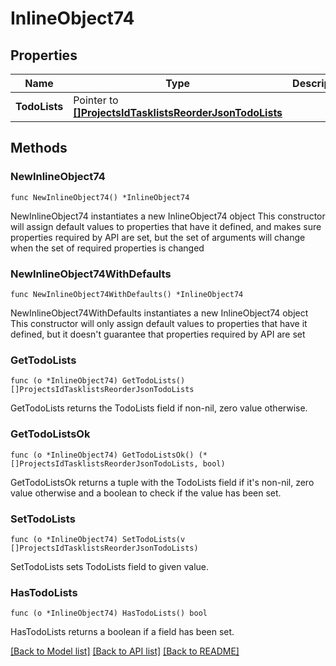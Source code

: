 # InlineObject74

## Properties

Name | Type | Description | Notes
------------ | ------------- | ------------- | -------------
**TodoLists** | Pointer to [**[]ProjectsIdTasklistsReorderJsonTodoLists**](ProjectsIdTasklistsReorderJsonTodoLists.md) |  | [optional] 

## Methods

### NewInlineObject74

`func NewInlineObject74() *InlineObject74`

NewInlineObject74 instantiates a new InlineObject74 object
This constructor will assign default values to properties that have it defined,
and makes sure properties required by API are set, but the set of arguments
will change when the set of required properties is changed

### NewInlineObject74WithDefaults

`func NewInlineObject74WithDefaults() *InlineObject74`

NewInlineObject74WithDefaults instantiates a new InlineObject74 object
This constructor will only assign default values to properties that have it defined,
but it doesn't guarantee that properties required by API are set

### GetTodoLists

`func (o *InlineObject74) GetTodoLists() []ProjectsIdTasklistsReorderJsonTodoLists`

GetTodoLists returns the TodoLists field if non-nil, zero value otherwise.

### GetTodoListsOk

`func (o *InlineObject74) GetTodoListsOk() (*[]ProjectsIdTasklistsReorderJsonTodoLists, bool)`

GetTodoListsOk returns a tuple with the TodoLists field if it's non-nil, zero value otherwise
and a boolean to check if the value has been set.

### SetTodoLists

`func (o *InlineObject74) SetTodoLists(v []ProjectsIdTasklistsReorderJsonTodoLists)`

SetTodoLists sets TodoLists field to given value.

### HasTodoLists

`func (o *InlineObject74) HasTodoLists() bool`

HasTodoLists returns a boolean if a field has been set.


[[Back to Model list]](../README.md#documentation-for-models) [[Back to API list]](../README.md#documentation-for-api-endpoints) [[Back to README]](../README.md)



